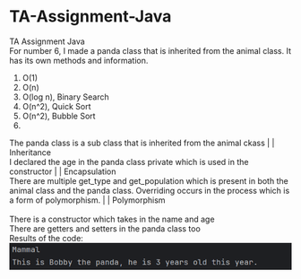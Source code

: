 # TA-Assignment-Java
TA Assignment Java<br>
For number 6, I made a panda class that is inherited from the animal class. It has its own methods and information.

1. O(1)
2. O(n)
3. O(log n), Binary Search
4. O(n^2), Quick Sort
5. O(n^2), Bubble Sort
6. 
  The panda class is a sub class that is inherited from the animal ckass | | Inheritance <br>
  I declared the age in the panda class private which is used in the constructor | | Encapsulation <br>
  There are multiple get_type and get_population which is present in both the animal class and the panda class. Overriding occurs in the process which is a form of polymorphism. | | Polymorphism <br>  
  There is a constructor which takes in the name and age  
  There are getters and setters in the panda class too <br>
  Results of the code: <br>
<img src="result.png">
